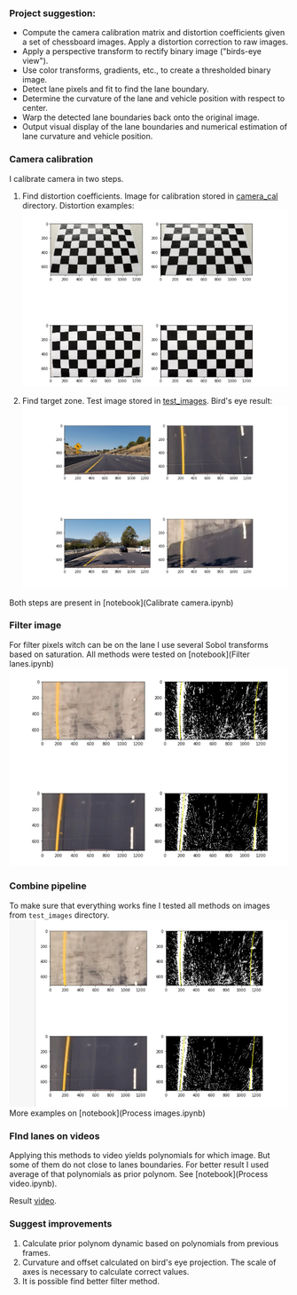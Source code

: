 ### Project suggestion:
* Compute the camera calibration matrix and distortion coefficients given a set of chessboard images.
Apply a distortion correction to raw images.
* Apply a perspective transform to rectify binary image ("birds-eye view").
* Use color transforms, gradients, etc., to create a thresholded binary image.
* Detect lane pixels and fit to find the lane boundary.
* Determine the curvature of the lane and vehicle position with respect to center.
* Warp the detected lane boundaries back onto the original image.
* Output visual display of the lane boundaries and numerical estimation of lane curvature and vehicle
position.

### Camera calibration
I calibrate  camera in two steps.

1. Find distortion coefficients.
Image for calibration stored in [camera_cal](camera_cal) directory. Distortion examples:
![undistor](output_images/undistort.png)

2. Find target zone. Test image stored in [test_images](test_images). Bird's eye result:
![transform](output_images/transform.png)

Both steps are present in [notebook](Calibrate camera.ipynb)

### Filter image
For filter pixels witch can be on the lane I use several Sobol transforms based on saturation.
All methods were tested on [notebook](Filter lanes.ipynb)
![sobol](output_images/sobol.png)

### Combine pipeline

To make sure that everything works fine I tested all methods on images from `test_images` directory. 
![lanes](output_images/lanes.png)
More examples on [notebook](Process images.ipynb)

### FInd lanes on videos
Applying this methods to video yields polynomials for which image. 
But some of them do not close to lanes boundaries. 
For better result I used average of that polynomials as prior polynom.
See [notebook](Process video.ipynb).

Result [video](output_videos/project_video.mp4).

### Suggest improvements
1. Calculate prior polynom dynamic based on polynomials from previous frames.
2. Curvature and offset calculated on bird's eye projection. The scale of axes is necessary to calculate correct values.  
3. It is possible find better filter method.